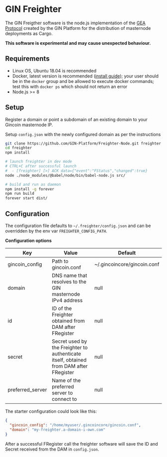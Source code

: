 # GIN Freighter

The GIN Freigther software is the node.js implementation of the [GEA Protocol](https://docs.gincoin.io/whitepaper) created by the GIN Platform for the distribution of masternode deployments as Cargo.

**This software is experimental and may cause unexpected behaviour.**

## Requirements

* Linux OS, Ubuntu 18.04 is recommended
* Docker, latest version is recommended ([install guide](https://docs.docker.com/install/linux/docker-ce/ubuntu/)); your user should be in the `docker` group and be allowed to execute docker commands; test this with `docker ps` which should not return an error
* Node.js >= 8

## Setup

Register a domain or point a subdomain of an existing domain to your Gincoin masternode IP.

Setup `config.json` with the newly configured domain as per the instructions  

```bash
git clone https://github.com/GIN-Platform/Freighter-Node.git freighter
cd freighter
npm install

# launch freighter in dev mode
# CTRL+C after successful launch
#  - [freighter] [>] ACK data={"event":"FStatus","changed":true}
node ./node_modules/@babel/node/bin/babel-node.js src/

# build and run as daemon
npm install -g forever
npm run build
forever start dist/
```

## Configuration

The configuration file defaults to `~/.freighter/config.json` and can be overridden by the env var `FREIGHTER_CONFIG_PATH`.

**Configuration options**

| Key | Value | Default |
|-----|-------|---------|
| gincoin_config | Path to gincoin.conf | ~/.gincoincore/gincoin.conf |
| domain | DNS name that resolves to the GIN masternode IPv4 address | null |
| id | ID of the Freighter obtained from DAM after FRegister | null |
| secret | Secret used by the Freighter to authenticate itself, obtained from DAM after FRegister | null |
| preferred_server | Name of the preferred server to connect to | null |

The starter configuration could look like this:

```json
{
  "gincoin_config": "/home/myuser/.gincoincore/gincoin.conf",
  "domain": "my-freighter.a-domain-i-own.com"
}
```

After a successful FRegister call the freighter software will save the ID and Secret received from the DAM in `config.json`.